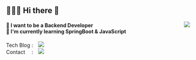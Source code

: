 <h2> 🧑🏻‍💻 Hi there 👋 </h2>

<a href="https://solved.ac/profile/hyojhand">
<img align='right' src="http://mazassumnida.wtf/api/v2/generate_badge?boj=hyojhand">
</a>

<h4>
🔭 I want to be a Backend Developer <br/>
🌱 I'm currently learning SpringBoot & JavaScript</h4>

<!-- About me : notion <br/> -->
Tech Blog : <a href="https://velog.io/@hyojhand" target="_blank">
    <img 
        src="http://img.shields.io/badge/-Velog-00ff80?style=flat&logo=Vector Logo Zone&link=https://velog.io/@hyojhand"
        style="height : auto; margin-left : 10px; margin-right : 10px;"/>
</a>
<br/>
Contact 　: <a href="mailto:sonjw5128@gmail.com">
    <img src="https://img.shields.io/badge/Gmail-d14836?style=flat-square&logo=Gmail&logoColor=white&link=mailto:sonjw5128@gmail.com"
         style="height : auto; margin-left : 10px; margin-right : 10px;"/>
</a>

<!--
<br/> [![Solved.ac 프로필](http://mazassumnida.wtf/api/v2/generate_badge?boj=hyojhand)](https://solved.ac/hyojhand)
-->
